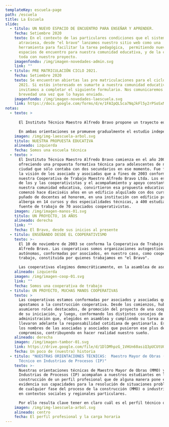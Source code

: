 ```yaml
---
templateKey: escuela-page
path: /escuela
title: La Escuela
slide:
  - titulo: UN NUEVO ESPACIO DE ENCUENTRO PARA ENSEÑAR Y APRENDER.
    fecha: Setiembre 2020
    texto: En el contexto de las particulares condiciones que el sistema educativo
      atraviesa, desde "el bravo" lanzamos nuestro sitio web como una
      herramienta para facilitar la tarea pedagógica,  permitiendo nuevos
      espacios de encuentro para nuestra comunidad educativa, y de la comunidad
      toda con nuestro proyecto.
    imagenfondo: /img/imagen-novedades-admin.svg
    link: ""
  - titulo: PRE MATRICULACIÓN CICLO 2021.
    fecha: Setiembre 2020
    texto: Se encuentran abiertas las pre matriculaciones para el ciclo lectivo
      2021. Si estás interesado en sumarte a nuestra comunidad educativa, te
      invitamos a completar el siguiente formulario. Nos comunicaremos a la
      brevedad una vez que lo hayas enviado.
    imagenfondo: /img/imagen-novedades-laescuela.svg
    link: https://docs.google.com/forms/d/e/1FAIpQLSca7NqJkFl5y2rPSoSxMrPSD--57uBjpjUODdP4rXmy3Z_pKQ/viewform?vc=0&c=0&w=1&flr=0&gxids=7757
notas:
  - texto: >
      
      El Instituto Técnico Maestro Alfredo Bravo propone un trayecto educativo técnico de siete años de duración. Como unidad pedagógica y organizativa nuestra propuesta educativa está constituida por dos Ciclos, siendo el primero de ellos Básico (Primer Ciclo) de tres años de duración y el Segundo Ciclo, de cuatro años de duración, con dos orientaciones: Maestro Mayor de Obras (MMO) e Industria de Procesos (IP).

      En ambas orientaciones se promueve gradualmente el estudio independiente que contribuye al trabajo autogestivo como también se favorecen las prácticas colaborativas, cooperativas y solidarias. Se pone especial énfasis en la correspondencia y articulación teórico-práctica en aras al desarrollo y adquisición de capacidades específicas para el futuro desempeño del técnico
    imagen: /img/img-laescuela-arbol.svg
    titulo: NUESTRA PROPUESTA EDUCATIVA
    alineado: izquierda
    fecha: Somos una escuela técnica
  - texto: >
      El Instituto Técnico Maestro Alfredo Bravo comienza en el año 2004
      ofreciendo una propuesta formativa técnica para adolescentes de nuestra
      ciudad que sólo contaba con dos secundarios en ese momento. Fue fruto de
      la visión de los asociado y asociadas que a fines de 2003 conformaron
      nuestra Cooperativa de Trabajo Maestro Alfredo Bravo Ltda. Los esfuerzos
      de los y las cooperativistas y el acompañamiento y apoyo constante de la
      nuestra comunidad educativa, convirtieron esa propuesta educativa que
      comenzó hace dieciséis años en un edificio alquilado con dos cursos y un
      puñado de docentes ad honorem, en una institución con edificio propio que
      alberga en 14 cursos y dos especialidades técnicas, a 400 estudiantes y es
      fuente de trabajo de 70 asociados cooperativistas.
    imagen: /img/imagen-manos-01.svg
    titulo: UN PROYECTO, 16 AÑOS
    alineado: derecha
    link: ""
    fecha: El Bravo, desde sus inicios al presente
  - titulo: ENSEÑANDO DESDE EL COOPERATIVISMO
    texto: >-
      El 10 de noviembre de 2003 se conforma la Cooperativa de Trabajo Maestro
      Alfredo Bravo. Las cooperativas somos organizaciones autogestionadas y
      autónomas, conformadas por asociados, en nuestro caso, como cooperativa de
      trabajo, constituida por quienes trabajamos en "el Bravo".

      Las cooperativas elegimos democráticamente, en la asamblea de asociados, el órgano máximo de decisión de nuestra organización, un consejo de administración que se ocupa de la gestión de la Cooperativa y de las decisiones cotidianas que la llevan adelante. Las cooperativas están regidas por los valores cooperativos: ayuda mutua, igualdad, equidad, responsabilidad, democracia y solidaridad. Fue a través de ellos que nuestra Cooperativa logró en estos casi dieciséis años de vida, concretar su proyecto educativo de una escuela técnica de nivel medio y del edificio propio. Hoy seguimos proyectando nuevas ideas con el fin de ofrecerle a la comunidad nuevos espacios educativos y de formación técnica.
    alineado: izquierda
    imagen: /img/imagen-coop-01.svg
    link: ""
    fecha: Somos una cooperativa de trabajo
  - titulo: UN PROYECTO, MUCHAS MANOS COOPERATIVAS
    texto: >
      Las cooperativas estamos conformadas por asociados y asociadas que
      apostamos a la construcción cooperativa. Desde los comienzos, hubo quienes
      asumieron roles destacados, de promoción del proyecto de una cooperativa y
      de su iniciación, y luego, conformando los distintos consejos de
      administración que, elegidos en asamblea y cumpliendo su tarea ad honorem,
      llevaron adelante la responsabilidad cotidiana de gestionarla. Estos son
      los nombres de las asociadas y asociados que pusieron ese plus de
      compromiso, contribuyendo en hacer realidad nuestro sueño.
    alineado: derecha
    imagen: /img/imagen-tambor-01.svg
    link: https://drive.google.com/file/d/1DlDMhpzG_1VHUn60asiQ3pUCUtU0pXNR/view?usp=sharing
    fecha: Un poco de (nuestra) historia
  - titulo: "NUESTRAS ORIENTACIONES TÉCNICAS:  Maestro Mayor de Obras (MMO) y
      Técnico en Industrias de Procesos (IP)"
    texto: >-
      Nuestras orientaciones técnicas de Maestro Mayor de Obras (MMO) y de
      Industrias de Procesos (IP) acompañan a nuestros estudiantes en la
      construcción de un perfil profesional que de alguna manera pone en
      evidencia sus capacidades para la resolución de situaciones problemáticas
      de cualquier fase del proceso de la construcción (MMO) o industrial (IP)
      en contextos sociales y regionales particulares.

      Por ello resulta clave tener en claro cuál es el perfil técnico que pretendemos en cada una de las orientaciones de nuestro Instituto pero también tener en cuenta los diversos espacios curriculares y su correspondiente distribución de carga horaria.
    imagen: /img/img-laescuela-arbol.svg
    alineado: centro
    fecha: El perfil profesional y la carga horaria
---
```

